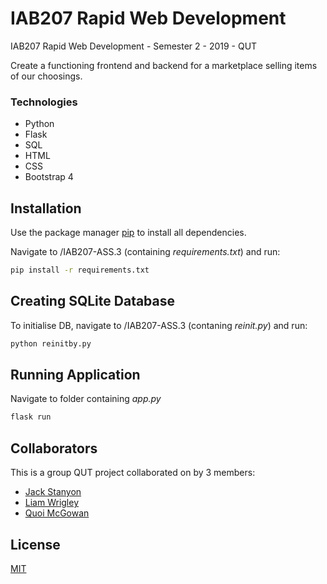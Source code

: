 # IAB207 Rapid Web Development

IAB207 Rapid Web Development - Semester 2 - 2019 - QUT

Create a functioning frontend and backend for a marketplace selling items of our choosings.

### Technologies
 - Python
 - Flask
 - SQL
 - HTML
 - CSS
 - Bootstrap 4

## Installation

Use the package manager [pip](https://pip.pypa.io/en/stable/) to install all dependencies.

Navigate to /IAB207-ASS.3 (containing *requirements.txt*) and run:

```bash
pip install -r requirements.txt
```

## Creating SQLite Database
To initialise DB, navigate to /IAB207-ASS.3 (contaning *reinit.py*) and run:
```bash
python reinitby.py
```

## Running Application
Navigate to folder containing *app.py*
```bash
flask run
```

## Collaborators
This is a group QUT project collaborated on by 3 members:

 - [Jack Stanyon](https://github.com/stanyonja/)
 - [Liam Wrigley](https://github.com/liamwrigley/)
 - [Quoi McGowan](https://github.com/quoim)


## License
[MIT](https://choosealicense.com/licenses/mit/)
